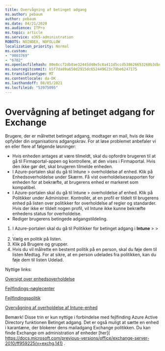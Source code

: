 ```yaml
---
title: Overvågning af betinget adgang
ms.author: pebaum
author: pebaum
ms.date: 04/21/2020
ms.audience: ITPro
ms.topic: article
ms.service: o365-administration
ROBOTS: NOINDEX, NOFOLLOW
localization_priority: Normal
ms.custom:
- "9003769"
- "6702"
ms.openlocfilehash: 80e8cc72db8ae32445d48e5c8a411d5ccd538626653260b3dbd28a247561e888
ms.sourcegitcommit: b5f7da89a650d2915dc652449623c78be6247175
ms.translationtype: MT
ms.contentlocale: da-DK
ms.lasthandoff: 08/05/2021
ms.locfileid: "53975095"
---
```

# <a name="monitoring-conditional-access-for-exchange"></a>Overvågning af betinget adgang for Exchange

Brugere, der er målrettet betinget adgang, modtager en mail, hvis de ikke opfylder din organisations adgangskrav. For at løse problemet anbefaler vi en eller flere af følgende løsninger:

- Hvis enheden antages at være tilmeldt, skal du opfordre brugeren til at gå til Firmaportal-appen og kontrollere, at den vises i Firmaportal. Hvis den ikke gør det, skal brugeren tilmelde enheden.
- I Azure-portalen skal du gå til Intune > overholdelse af enhed. Klik på Enhedsoverholdelse under Skærm. Få vist overholdelsesrapporten for enheden for at bekræfte, at brugerens enhed er markeret som kompatibel.
- I Azure-portalen skal du gå til Intune > overholdelse af enhed. Klik på Politikker under Administrer. Kontrollér, at en profil er tildelt til brugerens enhed på listen over politikker for overholdelse af regler og standarder. Hvis der ikke er tildelt nogen profil, vil Intune ikke kunne bekræfte enhedens status for overholdelse.
- Rediger brugerens betingede adgangstildeling.

1. I Azure-portalen skal du gå til Politikker for betinget adgang i **Intune**  >    >  .
2. Vælg en politik på listen.
3. Klik på Brugere og grupper.
4. Hvis du vil målrette en bestemt politik på en person, skal du føje dem til listen Medtag. For at sikre, at en person udelades fra politikken, kan du føje dem til listen Udelad.

Nyttige links:

[Oversigt over enhedsoverholdelse](https://docs.microsoft.com/intune/device-compliance-get-started)

[Fejlfindings-nøglecenter](https://docs.microsoft.com/intune/troubleshoot-conditional-access)

[Fejlfindingspolitik](https://docs.microsoft.com/troubleshoot/mem/intune/troubleshoot-policies-in-microsoft-intune)

[Overvågning af overholdelse af Intune-enhed](https://docs.microsoft.com/intune/compliance-policy-monitor)

Bemærk! Disse trin er kun nyttige i forbindelse med fejlfinding Azure Active Directory funktionen Betinget adgang. Det er også muligt at sætte en enhed i karantæne, der blokerer dens mailadgang Exchange politikken. Du kan finde Exchange om administration af enheder [her]( https://docs.microsoft.com/previous-versions/office/exchange-server-2010/ff959225(v=exchg.141) .
